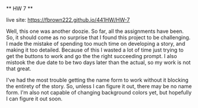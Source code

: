 ** HW 7 **

live site: https://fbrown222.github.io/441HW/HW-7


Well, this one was another doozie. So far, all the assignments have been. So, it should
come as no surprise that I found this project to be challenging. I made the mistake
of spending too much time on developing a story, and making it too detailed. Because of this
I wasted a lot of time just trying to get the buttons to work and go the the right succeeding prompt.
I also mistook the due date to be two days later than the actual, so my work is not that great.

I've had the most trouble getting the name form to work without it blocking the entirety of the story.
So, unless I can figure it out, there may be no name form. I'm also not capable of changing background colors yet, but hopefully I can figure it out soon. 
